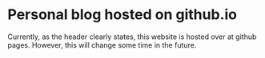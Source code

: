 # Personal blog hosted on github.io
Currently, as the header clearly states, this website is hosted over at github pages.
However, this will change some time in the future.
